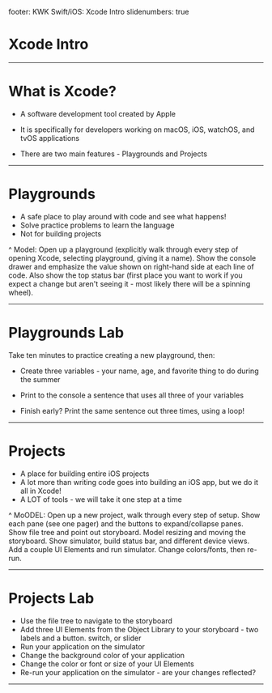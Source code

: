 footer: KWK Swift/iOS: Xcode Intro
slidenumbers: true

# Xcode Intro

---

# What is Xcode?

* A software development tool created by Apple

* It is specifically for developers working on macOS, iOS, watchOS, and tvOS applications

* There are two main features - Playgrounds and Projects

---

# Playgrounds

* A safe place to play around with code and see what happens!
* Solve practice problems to learn the language
* Not for building projects

^ Model: Open up a playground (explicitly walk through every step of opening Xcode, selecting playground, giving it a name). Show the console drawer and emphasize the value shown on right-hand side at each line of code. Also show the top status bar (first place you want to work if you expect a change but aren't seeing it - most likely there will be a spinning wheel).

---

# Playgrounds Lab

Take ten minutes to practice creating a new playground, then:

* Create three variables - your name, age, and favorite thing to do during the summer
* Print to the console a sentence that uses all three of your variables

* Finish early? Print the same sentence out three times, using a loop!

---

# Projects

* A place for building entire iOS projects
* A lot more than writing code goes into building an iOS app, but we do it all in Xcode!
* A LOT of tools - we will take it one step at a time

^ MoODEL: Open up a new project, walk through every step of setup. Show each pane (see one pager) and the buttons to expand/collapse panes. Show file tree and point out storyboard. Model resizing and moving the storyboard. Show simulator, build status bar, and different device views. Add a couple UI Elements and run simulator. Change colors/fonts, then re-run.

---

# Projects Lab

* Use the file tree to navigate to the storyboard
* Add three UI Elements from the Object Library to your storyboard - two labels and a button. switch, or slider
* Run your application on the simulator
* Change the background color of your application
* Change the color or font or size of your UI Elements
* Re-run your application on the simulator - are your changes reflected?

---
